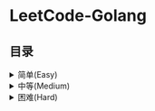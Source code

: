# LeetCode-Golang

## 目录

<details>
<summary>简单(Easy)</summary>
<ul>
    <li>1. <a href="./easy/Two_Sum/Two_Sum.go">两数之和(Two Sum)</a></li>
</ul>
</details>

<details>
<summary>中等(Medium)</summary>
<ul>
    <li>2. <a href="./medium/Add_Two_Numbers/Add_Two_Numbers.go">两数相加(Add Two Numbers)</a></li>
</ul>
</details>

<details>
<summary>困难(Hard)</summary>
<ul>
</ul>
</details>
